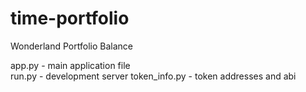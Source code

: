 # time-portfolio
Wonderland Portfolio Balance

app.py - main application file  
run.py - development server
token_info.py - token addresses and abi
